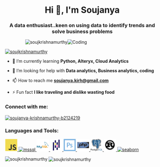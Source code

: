 
<h1 align="center">Hi 👋, I'm Soujanya</h1>
<h3 align="center">A data enthusiast..keen on using data to identify trends and solve business problems</h3>
<img align="right" alt="Coding" width="300" src="https://digitalcreativemind.com/wp-content/uploads/2021/06/Analytics_amp_Data_Science.gif">
<p align="right"> <img src="https://komarev.com/ghpvc/?username=soujkrishnamurthy&label=Profile%20views&color=0e75b6&style=flat" alt="soujkrishnamurthy" /> </p>

<p align="left"> <a href="https://github.com/ryo-ma/github-profile-trophy"><img src="https://github-profile-trophy.vercel.app/?username=soujkrishnamurthy" alt="soujkrishnamurthy" /></a> </p>

- 🌱 I’m currently learning **Python, Alteryx, Cloud Analytics**

- 🤝 I’m looking for help with **Data analytics, Business analytics, coding**

- 📫 How to reach me **soujanya.kirh@gmail.com**

- ⚡ Fun fact **I like traveling and dislike wasting food**

<h3 align="left">Connect with me:</h3>
<p align="left">
<a href="https://linkedin.com/in/soujanya-krishnamurthy-b2124219" target="blank"><img align="center" src="https://raw.githubusercontent.com/rahuldkjain/github-profile-readme-generator/master/src/images/icons/Social/linked-in-alt.svg" alt="soujanya-krishnamurthy-b2124219" height="30" width="40" /></a>
</p>

<h3 align="left">Languages and Tools:</h3>
<p align="left"> <a href="https://developer.mozilla.org/en-US/docs/Web/JavaScript" target="_blank" rel="noreferrer"> <img src="https://raw.githubusercontent.com/devicons/devicon/master/icons/javascript/javascript-original.svg" alt="javascript" width="40" height="40"/> </a> <a href="https://www.microsoft.com/en-us/sql-server" target="_blank" rel="noreferrer"> <img src="https://www.svgrepo.com/show/303229/microsoft-sql-server-logo.svg" alt="mssql" width="40" height="40"/> </a> <a href="https://www.mysql.com/" target="_blank" rel="noreferrer"> <img src="https://raw.githubusercontent.com/devicons/devicon/master/icons/mysql/mysql-original-wordmark.svg" alt="mysql" width="40" height="40"/> </a> <a href="https://pandas.pydata.org/" target="_blank" rel="noreferrer"> <img src="https://raw.githubusercontent.com/devicons/devicon/2ae2a900d2f041da66e950e4d48052658d850630/icons/pandas/pandas-original.svg" alt="pandas" width="40" height="40"/> </a> <a href="https://www.photoshop.com/en" target="_blank" rel="noreferrer"> <img src="https://raw.githubusercontent.com/devicons/devicon/master/icons/photoshop/photoshop-line.svg" alt="photoshop" width="40" height="40"/> </a> <a href="https://www.php.net" target="_blank" rel="noreferrer"> <img src="https://raw.githubusercontent.com/devicons/devicon/master/icons/php/php-original.svg" alt="php" width="40" height="40"/> </a> <a href="https://www.postgresql.org" target="_blank" rel="noreferrer"> <img src="https://raw.githubusercontent.com/devicons/devicon/master/icons/postgresql/postgresql-original-wordmark.svg" alt="postgresql" width="40" height="40"/> </a> <a href="https://www.rust-lang.org" target="_blank" rel="noreferrer"> <img src="https://raw.githubusercontent.com/devicons/devicon/master/icons/rust/rust-plain.svg" alt="rust" width="40" height="40"/> </a> <a href="https://seaborn.pydata.org/" target="_blank" rel="noreferrer"> <img src="https://seaborn.pydata.org/_images/logo-mark-lightbg.svg" alt="seaborn" width="40" height="40"/> </a> </p>

<p><img align="left" src="https://github-readme-stats.vercel.app/api/top-langs?username=soujkrishnamurthy&show_icons=true&locale=en&layout=compact" alt="soujkrishnamurthy" /></p>

<p>&nbsp;<img align="center" src="https://github-readme-stats.vercel.app/api?username=soujkrishnamurthy&show_icons=true&locale=en" alt="soujkrishnamurthy" /></p>
